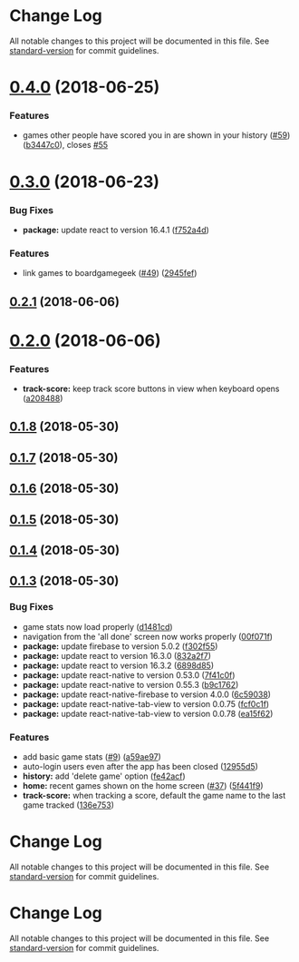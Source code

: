 # Change Log

All notable changes to this project will be documented in this file. See [standard-version](https://github.com/conventional-changelog/standard-version) for commit guidelines.

<a name="0.4.0"></a>
# [0.4.0](https://github.com/dwmkerr/gameboard/compare/v0.3.0...v0.4.0) (2018-06-25)


### Features

* games other people have scored you in are shown in your history ([#59](https://github.com/dwmkerr/gameboard/issues/59)) ([b3447c0](https://github.com/dwmkerr/gameboard/commit/b3447c0)), closes [#55](https://github.com/dwmkerr/gameboard/issues/55)



<a name="0.3.0"></a>
# [0.3.0](https://github.com/dwmkerr/gameboard/compare/v0.2.1...v0.3.0) (2018-06-23)


### Bug Fixes

* **package:** update react to version 16.4.1 ([f752a4d](https://github.com/dwmkerr/gameboard/commit/f752a4d))


### Features

* link games to boardgamegeek ([#49](https://github.com/dwmkerr/gameboard/issues/49)) ([2945fef](https://github.com/dwmkerr/gameboard/commit/2945fef))



<a name="0.2.1"></a>
## [0.2.1](https://github.com/dwmkerr/gameboard/compare/v0.2.0...v0.2.1) (2018-06-06)



<a name="0.2.0"></a>
# [0.2.0](https://github.com/dwmkerr/gameboard/compare/v0.1.8...v0.2.0) (2018-06-06)


### Features

* **track-score:** keep track score buttons in view when keyboard opens ([a208488](https://github.com/dwmkerr/gameboard/commit/a208488))



<a name="0.1.8"></a>
## [0.1.8](https://github.com/dwmkerr/gameboard/compare/v0.1.7...v0.1.8) (2018-05-30)



<a name="0.1.7"></a>
## [0.1.7](https://github.com/dwmkerr/gameboard/compare/v0.1.6...v0.1.7) (2018-05-30)



<a name="0.1.6"></a>
## [0.1.6](https://github.com/dwmkerr/gameboard/compare/v0.1.5...v0.1.6) (2018-05-30)



<a name="0.1.5"></a>
## [0.1.5](https://github.com/dwmkerr/gameboard/compare/v0.1.4...v0.1.5) (2018-05-30)



<a name="0.1.4"></a>
## [0.1.4](https://github.com/dwmkerr/gameboard/compare/v0.1.3...v0.1.4) (2018-05-30)



<a name="0.1.3"></a>
## [0.1.3](https://github.com/dwmkerr/gameboard/compare/v0.1.2...v0.1.3) (2018-05-30)


### Bug Fixes

* game stats now load properly ([d1481cd](https://github.com/dwmkerr/gameboard/commit/d1481cd))
* navigation from the 'all done' screen now works properly ([00f071f](https://github.com/dwmkerr/gameboard/commit/00f071f))
* **package:** update firebase to version 5.0.2 ([f302f55](https://github.com/dwmkerr/gameboard/commit/f302f55))
* **package:** update react to version 16.3.0 ([832a2f7](https://github.com/dwmkerr/gameboard/commit/832a2f7))
* **package:** update react to version 16.3.2 ([6898d85](https://github.com/dwmkerr/gameboard/commit/6898d85))
* **package:** update react-native to version 0.53.0 ([7f41c0f](https://github.com/dwmkerr/gameboard/commit/7f41c0f))
* **package:** update react-native to version 0.55.3 ([b9c1762](https://github.com/dwmkerr/gameboard/commit/b9c1762))
* **package:** update react-native-firebase to version 4.0.0 ([6c59038](https://github.com/dwmkerr/gameboard/commit/6c59038))
* **package:** update react-native-tab-view to version 0.0.75 ([fcf0c1f](https://github.com/dwmkerr/gameboard/commit/fcf0c1f))
* **package:** update react-native-tab-view to version 0.0.78 ([ea15f62](https://github.com/dwmkerr/gameboard/commit/ea15f62))


### Features

* add basic game stats ([#9](https://github.com/dwmkerr/gameboard/issues/9)) ([a59ae97](https://github.com/dwmkerr/gameboard/commit/a59ae97))
* auto-login users even after the app has been closed ([12955d5](https://github.com/dwmkerr/gameboard/commit/12955d5))
* **history:** add 'delete game' option ([fe42acf](https://github.com/dwmkerr/gameboard/commit/fe42acf))
* **home:** recent games shown on the home screen ([#37](https://github.com/dwmkerr/gameboard/issues/37)) ([5f441f9](https://github.com/dwmkerr/gameboard/commit/5f441f9))
* **track-score:** when tracking a score, default the game name to the last game tracked ([136e753](https://github.com/dwmkerr/gameboard/commit/136e753))



# Change Log

All notable changes to this project will be documented in this file. See [standard-version](https://github.com/conventional-changelog/standard-version) for commit guidelines.

# Change Log

All notable changes to this project will be documented in this file. See [standard-version](https://github.com/conventional-changelog/standard-version) for commit guidelines.
